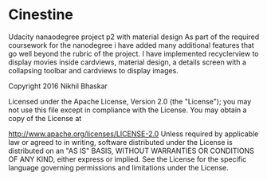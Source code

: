 # Cinestine
Udacity nanaodegree project p2 with material design
As part of the required coursework for the nanodegree i have added many additional features that go well beyond the rubric of the 
project. I have implemented recyclerview to display movies inside cardviews, material design, a details screen with a collapsing toolbar and cardviews to display images.

Copyright 2016 Nikhil Bhaskar

Licensed under the Apache License, Version 2.0 (the "License"); you may not use this file except in compliance with the License. You may obtain a copy of the License at

http://www.apache.org/licenses/LICENSE-2.0
Unless required by applicable law or agreed to in writing, software distributed under the License is distributed on an "AS IS" BASIS, WITHOUT WARRANTIES OR CONDITIONS OF ANY KIND, either express or implied. See the License for the specific language governing permissions and limitations under the License.
